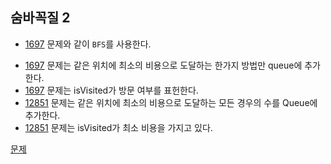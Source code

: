 ## 숨바꼭질 2
 * [1697](https://www.acmicpc.net/problem/1697) 문제와 같이 `BFS`를 사용한다.
  - [1697](https://www.acmicpc.net/problem/1697) 문제는 같은 위치에 최소의 비용으로 도달하는 한가지 방법만 queue에 추가한다.
   - [1697](https://www.acmicpc.net/problem/1697) 문제는 isVisited가 방문 여부를 표헌한다.
  - [12851](https://www.acmicpc.net/problem/12851) 문제는 같은 위치에 최소의 비용으로 도달하는 모든 경우의 수를 Queue에 추가한다.
  - [12851](https://www.acmicpc.net/problem/12851) 문제는 isVisited가 최소 비용을 가지고 있다.
  
 [문제](https://www.acmicpc.net/problem/12851)
  